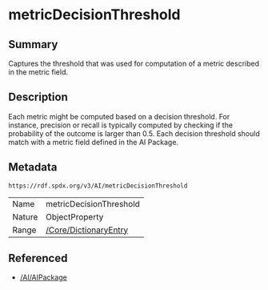 <!-- Automatically generated by spec-parser v2.0.0 on 2024-01-26T22:18:46.241893+00:00 -->
<!-- SPDX-License-Identifier: Community-Spec-1.0 -->

# metricDecisionThreshold

## Summary

Captures the threshold that was used for computation of a metric described in the metric field.


## Description

Each metric might be computed based on a decision threshold. 
For instance, precision or recall is typically computed by checking
if the probability of the outcome is larger than 0.5.
Each decision threshold should match with a metric field defined in the AI Package.


## Metadata

`https://rdf.spdx.org/v3/AI/metricDecisionThreshold`


| | |
|---|---|
| Name | metricDecisionThreshold |
| Nature | ObjectProperty |
| Range | [/Core/DictionaryEntry](../../Core/Classes/DictionaryEntry.md) |




## Referenced

- [/AI/AIPackage](../../AI/Classes/AIPackage.md)

